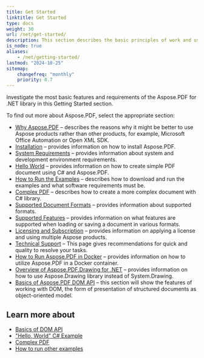 ```yaml
---
title: Get Started
linktitle: Get Started
type: docs
weight: 30
url: /net/get-started/
description: This section describes the basic principles of work and using DOM API. Also demonstrates simple and complex examples for creating a PDF document.
is_node: true
aliases:
    - /net/getting-started/
lastmod: "2024-10-25"
sitemap:
    changefreq: "monthly"
    priority: 0.7
---
```


Investigate the most basic features and requirements of the Aspose.PDF for .NET library in this Getting Started section.

To find out more about Aspose.PDF, select the appropriate section:

- [Why Aspose.PDF](/pdf/net/why-aspose-pdf/) – describes the reasons why it might be better to use Aspose products rather than other products, for example, Microsoft Office Automation or Open XML SDK.
- [Installation](/pdf/net/installation/) – provides information on how to install Aspose.PDF.
- [System Requirements](/pdf/net/system-requirements/) – provides information about system and development environment requirements.
- [Hello World](/pdf/net/hello-world-example/) – provides information on how to create simple PDF document using C# and Aspose.PDF.
- [How to Run the Examples](/pdf/net/how-to-run-other-examples/) – describes how to download and run the examples and what software requirements must be.
- [Complex PDF](/pdf/net/complex-pdf-example/) – describes how to create a more complex document with C# library.
- [Supported Document Formats](/pdf/net/supported-file-formats/) – provides information about supported formats.
- [Supported Features](/pdf/net/key-features/) – provides information on what features are supported when loading or saving a document in various formats.
- [Licensing and Subscription](/pdf/net/licensing/) – provides information on applying a license and using multiple Aspose products.
- [Technical Support](/pdf/net/technical-support/) – This page gives recommendations for quick and quality to resolve your tasks.
- [How to Run Aspose.PDF in Docker](/pdf/net/docker/) – provides information on how to utilize Aspose.PDF in a Docker container.
- [Overview of Aspose.PDF.Drawing for .NET](/pdf/net/drawing/) – provides information on how to use Aspose.Drawing library instead of System.Drawing.
- [Basics of Aspose.PDF DOM API](/pdf/net/basics-of-dom-api/) – this section will show the features of working with DOM, the form of presentation of structured documents as object-oriented model.

## Learn more about

- [Basics of DOM API](/pdf/net/basics-of-dom-api/)
- ["Hello, World" C# Example](/pdf/net/hello-world-example/)
- [Complex PDF](/pdf/net/complex-pdf-example/)
- [How to run other examples](/pdf/net/how-to-run-other-examples/)
